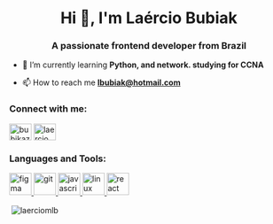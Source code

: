 <h1 align="center">Hi 👋, I'm Laércio Bubiak</h1>
<h3 align="center">A passionate frontend developer from Brazil</h3>

- 🌱 I’m currently learning **Python, and network. studying for CCNA**

- 📫 How to reach me **lbubiak@hotmail.com**

<h3 align="left">Connect with me:</h3>
<p align="left">
<a href="https://twitter.com/bubikazam" target="blank"><img align="center" src="https://cdn.jsdelivr.net/npm/simple-icons@3.0.1/icons/twitter.svg" alt="bubikazam" height="30" width="40" /></a>
<a href="https://instagram.com/laercio_mlb" target="blank"><img align="center" src="https://cdn.jsdelivr.net/npm/simple-icons@3.0.1/icons/instagram.svg" alt="laercio_mlb" height="30" width="40" /></a>
</p>

<h3 align="left">Languages and Tools:</h3>
<p align="left"> <a href="https://www.figma.com/" target="_blank"> <img src="https://www.vectorlogo.zone/logos/figma/figma-icon.svg" alt="figma" width="40" height="40"/> </a> <a href="https://git-scm.com/" target="_blank"> <img src="https://www.vectorlogo.zone/logos/git-scm/git-scm-icon.svg" alt="git" width="40" height="40"/> </a> <a href="https://developer.mozilla.org/en-US/docs/Web/JavaScript" target="_blank"> <img src="https://devicons.github.io/devicon/devicon.git/icons/javascript/javascript-original.svg" alt="javascript" width="40" height="40"/> </a> <a href="https://www.linux.org/" target="_blank"> <img src="https://devicons.github.io/devicon/devicon.git/icons/linux/linux-original.svg" alt="linux" width="40" height="40"/> </a>  </a> <a href="https://reactjs.org/" target="_blank"> <img src="https://devicons.github.io/devicon/devicon.git/icons/react/react-original-wordmark.svg" alt="react" width="40" height="40"/> </a> </p>

<p>&nbsp;<img align="center" src="https://github-readme-stats.vercel.app/api?username=laerciomlb&show_icons=true&theme=dark&locale=en" alt="laerciomlb" /></p>
